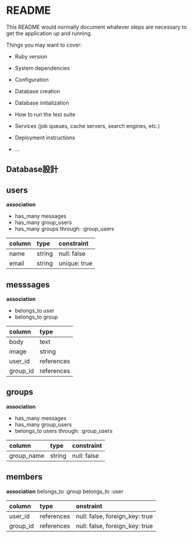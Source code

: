 # README

This README would normally document whatever steps are necessary to get the
application up and running.

Things you may want to cover:

* Ruby version

* System dependencies

* Configuration

* Database creation

* Database initialization

* How to run the test suite

* Services (job queues, cache servers, search engines, etc.)

* Deployment instructions

* ...
## Database設計

## users
**association**
- has_many messages
- has_many group_users
- has_many groups through: :group_users

|column               |type   |constraint  |
|:--------------------|:------|:-----------|
|name                 |string |null: false |
|email                |string |unique: true|



## messsages
**association**
- belongs_to user
- belongs_to group

|column   |type      |
|:--------|:------   |
|body     |text      |
|image    |string    |
|user_id  |references|
|group_id |references|



## groups
**association**
- has_many messages
- has_many group_users
- belongs_to users through: :group_users

|column    |type      |constraint |
|:---------|:---------|:----------|
|group_name|string    |null: false|


## members
**association**
belongs_to :group
belongs_to :user

|column  |type      |onstraint                     |
|:-------|:---------|:-----------------------------|
|user_id |references|null: false, foreign_key: true|
|group_id|references|null: false, foreign_key: true|

